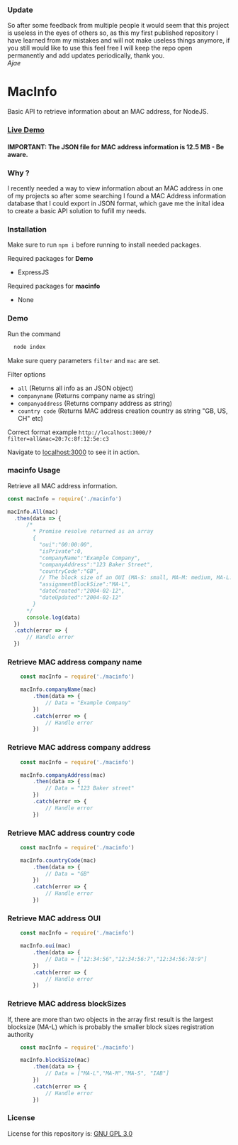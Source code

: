 ### Update
So after some feedback from multiple people it would seem that this project is useless in the eyes of others so, as this my first published repository I have learned from my mistakes and will not make useless things anymore, if you still would like to use this feel free I will keep the repo open permanently and add updates periodically, thank you.
<br />
*Ajae*

# MacInfo
Basic API to retrieve information about an MAC address, for NodeJS.

### [Live Demo](https://ajaeobaze.co.uk/macdemo)

#### IMPORTANT: The JSON file for MAC address information is 12.5 MB - Be aware.

### Why ?
I recently needed a way to view information about an MAC address in one of my projects so after some searching I found a MAC Address information database that I could export  in JSON format, which gave me the inital idea to create a basic API solution to fufill my needs.

### Installation
Make sure to run ```npm i``` before running to install needed packages.

Required packages for **Demo**
- ExpressJS

Required packages for **macinfo**
- None

### Demo
Run the command
```js
  node index
```
Make sure query parameters ```filter``` and ```mac``` are set.

Filter options
- ``all`` (Returns all info as an JSON object)
- ```companyname``` (Returns company name as string)
- ```companyaddress``` (Returns company address as string)
- ```country code``` (Returns MAC address creation country as string "GB, US, CH" etc)

Correct format example
```http://localhost:3000/?filter=all&mac=20:7c:8f:12:5e:c3```

Navigate to [localhost:3000](http://localhost:3000/?filter=all&mac=20:7c:8f:12:5e:c3) to see it in action.

### macinfo Usage
Retrieve all MAC address information.

```js
const macInfo = require('./macinfo')

macInfo.All(mac)
  .then(data => {
      /*
        * Promise resolve returned as an array
        {
          "oui":"00:00:00",
          "isPrivate":0,
          "companyName":"Example Company",
          "companyAddress":"123 Baker Street",
          "countryCode":"GB",
          // The block size of an OUI (MA-S: small, MA-M: medium, MA-L: Large)
          "assignmentBlockSize":"MA-L",
          "dateCreated":"2004-02-12",
          "dateUpdated":"2004-02-12"
        }
      */
      console.log(data)
  })
  .catch(error => {
      // Handle error
  })
```

### Retrieve MAC address company name
```js
    const macInfo = require('./macinfo')

    macInfo.companyName(mac)
        .then(data => {
            // Data = "Example Company"
        })
        .catch(error => {
            // Handle error
        })
```


### Retrieve MAC address company address
```js
    const macInfo = require('./macinfo')

    macInfo.companyAddress(mac)
        .then(data => {
            // Data = "123 Baker street"
        })
        .catch(error => {
            // Handle error
        })
```

### Retrieve MAC address country code
```js
    const macInfo = require('./macinfo')

    macInfo.countryCode(mac)
        .then(data => {
            // Data = "GB"
        })
        .catch(error => {
            // Handle error
        })
```

### Retrieve MAC address OUI
```js
    const macInfo = require('./macinfo')

    macInfo.oui(mac)
        .then(data => {
            // Data = ["12:34:56","12:34:56:7","12:34:56:78:9"]
        })
        .catch(error => {
            // Handle error
        })
```

### Retrieve MAC address blockSizes
If, there are more than two objects in the array first result is the largest blocksize (MA-L) 
which is probably the smaller block sizes registration authority
```js
    const macInfo = require('./macinfo')

    macInfo.blockSize(mac)
        .then(data => {
            // Data = ["MA-L","MA-M","MA-S", "IAB"]
        })
        .catch(error => {
            // Handle error
        })
```


### License
License for this repository is: [GNU GPL 3.0](https://www.gnu.org/licenses/gpl-3.0.en.html)


